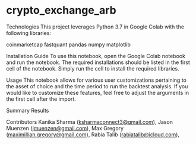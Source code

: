 # crypto_exchange_arb



Technologies
This project leverages Python 3.7 in Google Colab with the following libraries:

coinmarketcap
fastquant
pandas
numpy
matplotlib

Installation Guide
To use this notebook, open the Google Colab notebook and run the notebook. The required installations should be listed in the first cell of the notebook. Simply run the cell to install the required libraries.

Usage
This notebook allows for various user customizations pertaining to the asset of choice and the time period to run the backtest analysis. If you would like to customize these features, feel free to adjust the arguments in the first cell after the import.




Summary Results


Contributors
Kanika Sharma (ksharmaconnect3@gmail.com), Jason Muenzen (jmuenzen@gmail.com), Max Gregory (maximillian.gregory@gmail.com), Rabia Talib (rabiatalib@icloud.com),
